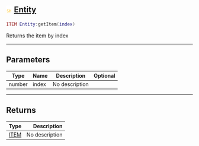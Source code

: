 ## ![shared](.gitbook/assets/shared.png) [Entity](home/Entity)



```lua
ITEM Entity:getItem(index)
```

Returns the item by index

------
## Parameters

| Type   | Name | Description | Optional |
| ------ | ---- | ----------- | -------: |
| number | index | No description |  |

------
## Returns

| Type   | Description |
| ------ | ----------: |
| [ITEM](home/ITEM) | No description |

